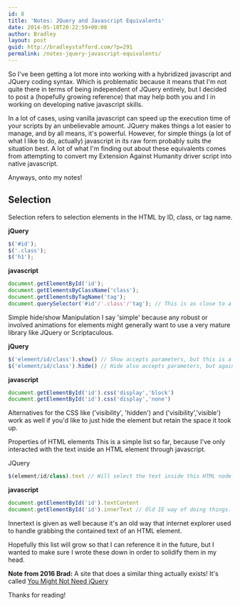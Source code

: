 ```yaml
---
id: 8
title: 'Notes: JQuery and Javascript Equivalents'
date: 2014-05-10T20:22:59+00:00
author: Bradley
layout: post
guid: http://bradleystafford.com/?p=291
permalink: /notes-jquery-javascript-equivalents/
---
```


So I've been getting a lot more into working with a hybridized javascript and JQuery coding syntax. Which is problematic because it means that I'm not quite there in terms of being independent of JQuery entirely, but I decided to post a (hopefully growing reference) that may help both you and I in working on developing native javascript skills.

<!--more-->

In a lot of cases, using vanilla javascript can speed up the execution time of your scripts by an unbelievable amount. JQuery makes things a lot easier to manage, and by all means, it's powerful. However, for simple things (a lot of what I like to do, actually) javascript in its raw form probably suits the situation best. A lot of what I'm finding out about these equivalents comes from attempting to convert my Extension Against Humanity driver script into native javascript.

Anyways, onto my notes!

## Selection
Selection refers to selection elements in the HTML by ID, class, or tag name.

__jQuery__
```javascript
$('#id');
$('.class');
$('h1');
```
__javascript__
```js
document.getElementById('id');
document.getElementsByClassName('class');
document.getElementsByTagName('tag');
document.querySelector('#id'/'.class'/'tag'); // This is as close to a JQuery selector as you really get. It's also a very heavy call.
```

Simple hide/show Manipulation
I say 'simple' because any robust or involved animations for elements might generally want to use a very mature library like JQuery or Scriptaculous.

__jQuery__
```js
$('element/id/class').show() // Show accepts parameters, but this is a very basic usage
$('element/id/class').hide() // Hide also accepts parameters, but again, basic usage
```
__javascript__
```js
document.getElementById('id').css('display','block')
document.getElementById('id').css('display','none')
```

Alternatives for the CSS like ('visibility', 'hidden') and ('visibility','visible') work as well if you'd like to just hide the element but retain the space it took up.

Properties of HTML elements
This is a simple list so far, because I've only interacted with the text inside an HTML element through javascript.

JQuery
```js
$(element/id/class).text // Will select the text inside this HTML node.
```

__javascript__
```js
document.getElementById('id').textContent
document.getElementById('id').innerText // Old IE way of doing things.
```

Innertext is given as well because it's an old way that internet explorer used to handle grabbing the contained text of an HTML element.

Hopefully this list will grow so that I can reference it in the future, but I wanted to make sure I wrote these down in order to solidify them in my head.

__Note from 2016 Brad:__ A site that does a similar thing actually exists! It's called [You Might Not Need jQuery](http://youmightnotneedjquery.com)

Thanks for reading!
